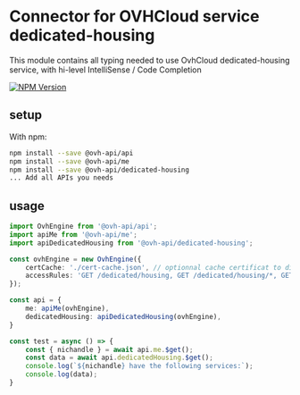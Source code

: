 # Connector for OVHCloud service dedicated-housing

This module contains all typing needed to use OvhCloud dedicated-housing service, with hi-level IntelliSense / Code Completion

[![NPM Version](https://img.shields.io/npm/v/@ovh-api/dedicated-housing.svg?style=flat)](https://www.npmjs.org/package/@ovh-api/dedicated-housing)

## setup

With npm:
````bash
npm install --save @ovh-api/api
npm install --save @ovh-api/me
npm install --save @ovh-api/dedicated-housing
... Add all APIs you needs
````

## usage

````typescript
import OvhEngine from '@ovh-api/api';
import apiMe from '@ovh-api/me';
import apiDedicatedHousing from '@ovh-api/dedicated-housing';

const ovhEngine = new OvhEngine({ 
    certCache: './cert-cache.json', // optionnal cache certificat to disk
    accessRules: 'GET /dedicated/housing, GET /dedicated/housing/*, GET /me', // optionnal limit the requested privileges.
});

const api = {
    me: apiMe(ovhEngine),
    dedicatedHousing: apiDedicatedHousing(ovhEngine),
}

const test = async () => {
    const { nichandle } = await api.me.$get();
    const data = await api.dedicatedHousing.$get();
    console.log(`${nichandle} have the following services:`);
    console.log(data);
}

````